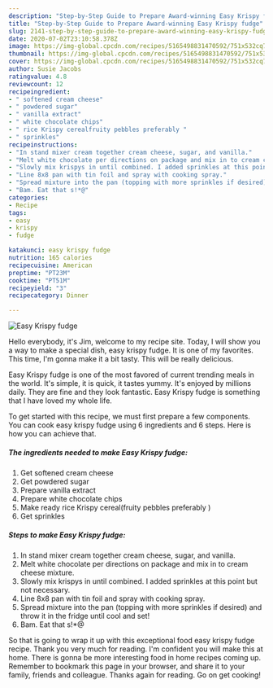 ```yaml
---
description: "Step-by-Step Guide to Prepare Award-winning Easy Krispy fudge"
title: "Step-by-Step Guide to Prepare Award-winning Easy Krispy fudge"
slug: 2141-step-by-step-guide-to-prepare-award-winning-easy-krispy-fudge
date: 2020-07-02T23:10:58.378Z
image: https://img-global.cpcdn.com/recipes/5165498831470592/751x532cq70/easy-krispy-fudge-recipe-main-photo.jpg
thumbnail: https://img-global.cpcdn.com/recipes/5165498831470592/751x532cq70/easy-krispy-fudge-recipe-main-photo.jpg
cover: https://img-global.cpcdn.com/recipes/5165498831470592/751x532cq70/easy-krispy-fudge-recipe-main-photo.jpg
author: Susie Jacobs
ratingvalue: 4.8
reviewcount: 12
recipeingredient:
- " softened cream cheese"
- " powdered sugar"
- " vanilla extract"
- " white chocolate chips"
- " rice Krispy cerealfruity pebbles preferably "
- " sprinkles"
recipeinstructions:
- "In stand mixer cream together cream cheese, sugar, and vanilla."
- "Melt white chocolate per directions on package and mix in to cream cheese mixture."
- "Slowly mix krispys in until combined. I added sprinkles at this point but not necessary."
- "Line 8x8 pan with tin foil and spray with cooking spray."
- "Spread mixture into the pan (topping with more sprinkles if desired) and throw it in the fridge until cool and set!"
- "Bam. Eat that s!*@"
categories:
- Recipe
tags:
- easy
- krispy
- fudge

katakunci: easy krispy fudge 
nutrition: 165 calories
recipecuisine: American
preptime: "PT23M"
cooktime: "PT51M"
recipeyield: "3"
recipecategory: Dinner

---
```



![Easy Krispy fudge](https://img-global.cpcdn.com/recipes/5165498831470592/751x532cq70/easy-krispy-fudge-recipe-main-photo.jpg)

Hello everybody, it's Jim, welcome to my recipe site. Today, I will show you a way to make a special dish, easy krispy fudge. It is one of my favorites. This time, I'm gonna make it a bit tasty. This will be really delicious.

Easy Krispy fudge is one of the most favored of current trending meals in the world. It's simple, it is quick, it tastes yummy. It's enjoyed by millions daily. They are fine and they look fantastic. Easy Krispy fudge is something that I have loved my whole life.




To get started with this recipe, we must first prepare a few components. You can cook easy krispy fudge using 6 ingredients and 6 steps. Here is how you can achieve that.

<!--inarticleads1-->

##### The ingredients needed to make Easy Krispy fudge:

1. Get  softened cream cheese
1. Get  powdered sugar
1. Prepare  vanilla extract
1. Prepare  white chocolate chips
1. Make ready  rice Krispy cereal(fruity pebbles preferably )
1. Get  sprinkles




<!--inarticleads2-->

##### Steps to make Easy Krispy fudge:

1. In stand mixer cream together cream cheese, sugar, and vanilla.
1. Melt white chocolate per directions on package and mix in to cream cheese mixture.
1. Slowly mix krispys in until combined. I added sprinkles at this point but not necessary.
1. Line 8x8 pan with tin foil and spray with cooking spray.
1. Spread mixture into the pan (topping with more sprinkles if desired) and throw it in the fridge until cool and set!
1. Bam. Eat that s!*@




So that is going to wrap it up with this exceptional food easy krispy fudge recipe. Thank you very much for reading. I'm confident you will make this at home. There is gonna be more interesting food in home recipes coming up. Remember to bookmark this page in your browser, and share it to your family, friends and colleague. Thanks again for reading. Go on get cooking!
